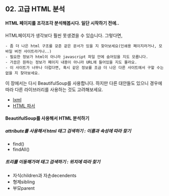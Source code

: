 ## 02. 고급 HTML 분석

#### HTML 페이지를 조각조각 분석해봅시다. 일단 시작하기 전에..    

HTML페이지가 생각보다 훨씬 못생겼을 수 있습니다. 그렇다면,
```
- 좀 더 나은 html 구조를 갖춘 같은 문서가 있을 지 찾아보세요(인쇄용 페이지라거나, 모바일 버전 사이트라거나..)
- 필요한 정보가 html이 아니라 javascript 파일 안에 숨어있을 지도 모릅니다.
- 가끔은 원하는 정보가 페이지 내용이 아니라 URL에 들어있을 지도 몰라요.
- 이 사이트가 너무나 더럽다면, 혹시 같은 정보를 조금 더 나은 다른 사이트에서 구할 수는 없을 지 찾아보세요.
```    


이 장에서는 다시 BeautifulSoup를 사용합니다.
하지만 다른 대안들도 있으니 경우에 따라 다른 라이브러리를 사용하는 것도 고려해보세요.
- [lxml](https://www.google.co.kr/url?sa=t&rct=j&q=&esrc=s&source=web&cd=1&cad=rja&uact=8&ved=0ahUKEwji1qDd0cvUAhWKwbwKHTwYBuYQFggrMAA&url=http%3A%2F%2Flxml.de%2F&usg=AFQjCNF-QT8NZg_5cU6_TALZYuOp8BWGug&sig2=JPoeew1UqHWZ0689eUvNnA)
- [HTML 파서](https://docs.python.org/3/library/html.parser.html)

#### BeautifulSoup를 사용해서 HTML 분석하기    

##### attribute를 사용해서 html 태그 검색하기 : 이름과 속성에 따라 찾기
  - find()
  - findAll()

##### 트리를 이동해가며 태그 검색하기 : 위치에 따라 찾기
  - 자식children과 자손decendents
  - 형제sibling
  - 부모parent   
